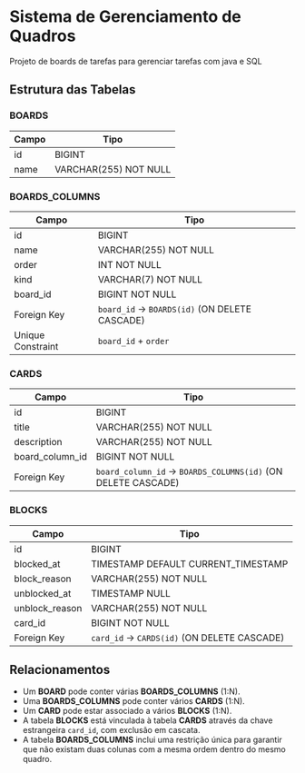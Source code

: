#  Sistema de Gerenciamento de Quadros

Projeto de boards de tarefas para gerenciar tarefas com java e SQL

##  Estrutura das Tabelas

###  BOARDS
| Campo | Tipo |
|--------|------|
| id | BIGINT |
| name | VARCHAR(255) NOT NULL |

###  BOARDS_COLUMNS
| Campo | Tipo |
|--------|------|
| id | BIGINT |
| name | VARCHAR(255) NOT NULL |
| order | INT NOT NULL |
| kind | VARCHAR(7) NOT NULL |
| board_id | BIGINT NOT NULL |
|  Foreign Key | `board_id` → `BOARDS(id)` (ON DELETE CASCADE) |
|  Unique Constraint | `board_id` + `order` |

###  CARDS
| Campo | Tipo |
|--------|------|
| id | BIGINT |
| title | VARCHAR(255) NOT NULL |
| description | VARCHAR(255) NOT NULL |
| board_column_id | BIGINT NOT NULL |
| Foreign Key | `board_column_id` → `BOARDS_COLUMNS(id)` (ON DELETE CASCADE) |

###  BLOCKS
| Campo | Tipo |
|--------|------|
| id | BIGINT |
| blocked_at | TIMESTAMP DEFAULT CURRENT_TIMESTAMP |
| block_reason | VARCHAR(255) NOT NULL |
| unblocked_at | TIMESTAMP NULL |
| unblock_reason | VARCHAR(255) NOT NULL |
| card_id | BIGINT NOT NULL |
| Foreign Key | `card_id` → `CARDS(id)` (ON DELETE CASCADE) |

##  Relacionamentos
- Um **BOARD** pode conter várias **BOARDS_COLUMNS** (1:N).
- Uma **BOARDS_COLUMNS** pode conter vários **CARDS** (1:N).
- Um **CARD** pode estar associado a vários **BLOCKS** (1:N).
- A tabela **BLOCKS** está vinculada à tabela **CARDS** através da chave estrangeira `card_id`, com exclusão em cascata.
- A tabela **BOARDS_COLUMNS** inclui uma restrição única para garantir que não existam duas colunas com a mesma ordem dentro do mesmo quadro.


